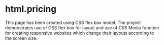 # html.pricing
This page has been created using CSS flex box model. The project demonstrates use of CSS flex box for layout and use of CSS Media function for creating responsive websites which change their layouts according to the screen size.
